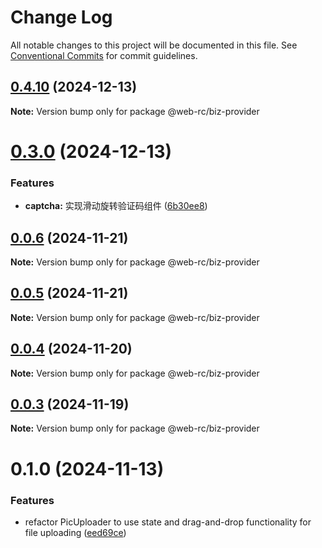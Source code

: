 # Change Log

All notable changes to this project will be documented in this file.
See [Conventional Commits](https://conventionalcommits.org) for commit guidelines.

## [0.4.10](https://github.com/weidyg/web-rc/compare/@web-rc/biz-provider@0.3.0...@web-rc/biz-provider@0.4.10) (2024-12-13)

**Note:** Version bump only for package @web-rc/biz-provider

# [0.3.0](https://github.com/weidyg/web-rc/compare/@web-rc/biz-provider@0.0.6...@web-rc/biz-provider@0.3.0) (2024-12-13)

### Features

- **captcha:** 实现滑动旋转验证码组件 ([6b30ee8](https://github.com/weidyg/web-rc/commit/6b30ee87f7cdc83973b82ea19855b0c428459b53))

## [0.0.6](https://github.com/weidyg/web-rc/compare/@web-rc/biz-provider@0.0.5...@web-rc/biz-provider@0.0.6) (2024-11-21)

**Note:** Version bump only for package @web-rc/biz-provider

## [0.0.5](https://github.com/weidyg/web-rc/compare/@web-rc/biz-provider@0.0.4...@web-rc/biz-provider@0.0.5) (2024-11-21)

**Note:** Version bump only for package @web-rc/biz-provider

## [0.0.4](https://github.com/weidyg/web-rc/compare/@web-rc/biz-provider@0.0.3...@web-rc/biz-provider@0.0.4) (2024-11-20)

**Note:** Version bump only for package @web-rc/biz-provider

## [0.0.3](https://github.com/weidyg/web-rc/compare/@web-rc/biz-provider@0.1.0...@web-rc/biz-provider@0.0.3) (2024-11-19)

**Note:** Version bump only for package @web-rc/biz-provider

# 0.1.0 (2024-11-13)

### Features

- refactor PicUploader to use state and drag-and-drop functionality for file uploading ([eed69ce](https://github.com/weidyg/web-rc/commit/eed69ce81703bed3413a8720d733caedf14e94cf))
